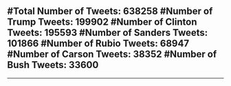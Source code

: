 #Total Number of Tweets: 638258 
#Number of Trump Tweets: 199902
#Number of Clinton Tweets: 195593
#Number of Sanders Tweets: 101866
#Number of Rubio Tweets: 68947
#Number of Carson Tweets: 38352
#Number of Bush Tweets: 33600
---
---
